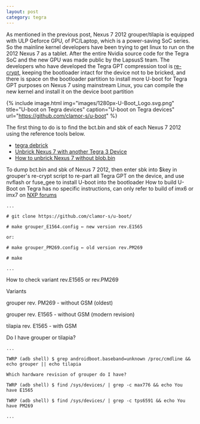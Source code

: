 ```yaml
---
layout: post
category: tegra
---
```


As mentioned in the previous post, Nexus 7 2012 grouper/tilapia is equipped with ULP Geforce GPU, of PC/Laptop, which is a power-saving SoC series. So the mainline kernel developers have been trying to get linux to run on the 2012 Nexus 7 as a tablet. 
After the entire Nvidia source code for the Tegra SoC and the new GPU was made public by the LapsusS team. 
The developers who have developed the Tegra GPT compression tool is [re-crypt], keeping the bootloader intact for the device not to be bricked, 
and there is space on the bootloader partition to install more U-boot for Tegra GPT purposes on Nexus 7 using mainstream Linux, you can compile the new kernel and install it on the device boot partition

{% include image.html
            img="images/1280px-U-Boot_Logo.svg.png"
            title="U-boot on Tegra devices"
            caption="U-boot on Tegra devices" 
            url="https://github.com/clamor-s/u-boot" %}

The first thing to do is to find the bct.bin and sbk of each Nexus 7 2012 using the reference tools below.

- [tegra debrick]
- [Unbrick Nexus 7 with another Tegra 3 Device]
- [How to unbrick Nexus 7 without blob.bin]

To dump bct.bin and sbk of Nexus 7 2012, then enter sbk into $key in grouper's re-crypt script to re-part all Tegra GPT on the device, and use nvflash or fuse_gee to install U-boot into the bootloader
How to build U-Boot on Tegra has no specific instructions, can only refer to build of imx6 or imx7 on [NXP forums]

```
...

# git clone https://github.com/clamor-s/u-boot/

# make grouper_E1564.config ← new version rev.E1565

or:

# make grouper_PM269.config ← old version rev.PM269

# make

...

```

How to check variant rev.E1565 or rev.PM269

Variants

grouper rev. PM269 - without GSM (oldest)

grouper rev. E1565 - without GSM (modern revision)

tilapia rev. E1565 - with GSM

Do I have grouper or tilapia?

```
...

TWRP (adb shell) $ grep androidboot.baseband=unknown /proc/cmdline && echo grouper || echo tilapia

Which hardware revision of grouper do I have?

TWRP (adb shell) $ find /sys/devices/ | grep -c max776 && echo You have E1565

TWRP (adb shell) $ find /sys/devices/ | grep -c tps6591 && echo You have PM269

...

```

[re-crypt]: https://github.com/clamor-s/re-crypt
[tegra debrick]: https://github.com/tofurky/tegra30_debrick
[Unbrick Nexus 7 with another Tegra 3 Device]: https://forum.xda-developers.com/t/unbrick-nexus-7-with-another-tegra-3-device.4078627/
[How to unbrick Nexus 7 without blob.bin]: https://forum.xda-developers.com/t/tutorial-how-to-unbrick-nexus-7-without-blob-bin-requires-another-nexus-7-2012.4083879/
[NXP forums]: https://community.nxp.com/t5/i-MX-Processors-Knowledge-Base/Building-U-boot/ta-p/1127822
